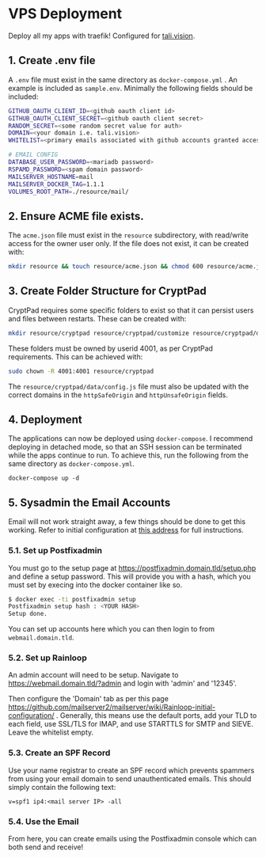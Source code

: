 # VPS Deployment
Deploy all my apps with traefik! Configured for [tali.vision](tali.vision).

## 1. Create .env file
A `.env` file must exist in the same directory as `docker-compose.yml` . An example is included as `sample.env`. Minimally the following fields should be included:
```sh
GITHUB_OAUTH_CLIENT_ID=<github oauth client id>
GITHUB_OAUTH_CLIENT_SECRET=<github oauth client secret>
RANDOM_SECRET=<some random secret value for auth>
DOMAIN=<your domain i.e. tali.vision>
WHITELIST=<primary emails associated with github accounts granted access to authenticated apps>

# EMAIL CONFIG
DATABASE_USER_PASSWORD=<mariadb password>
RSPAMD_PASSWORD=<spam domain password>
MAILSERVER_HOSTNAME=mail
MAILSERVER_DOCKER_TAG=1.1.1
VOLUMES_ROOT_PATH=./resource/mail/

```

## 2. Ensure ACME file exists.
The `acme.json` file must exist in the `resource` subdirectory, with read/write access for the owner user only. If the file does not exist, it can be created with:
```sh
mkdir resource && touch resource/acme.json && chmod 600 resource/acme.json
```

## 3. Create Folder Structure for CryptPad
CryptPad requires some specific folders to exist so that it can persist users and files between restarts. These can be created with:
```sh
mkdir resource/cryptpad resource/cryptpad/customize resource/cryptpad/data resource/cryptpad/data/block resource/cryptpad/data/blob resource/cryptpad/data/data resource/cryptpad/data/files
```
These folders must be owned by userid 4001, as per CryptPad requirements. This can be achieved with:
```sh
sudo chown -R 4001:4001 resource/cryptpad
```
The `resource/cryptpad/data/config.js` file must also be updated with the correct domains in the `httpSafeOrigin` and `httpUnsafeOrigin` fields.

## 4. Deployment
The applications can now be deployed using `docker-compose`. I recommend deploying in detached mode, so that an SSH session can be terminated while the apps continue to run. To achieve this, run the following from the same directory as `docker-compose.yml`.
```
docker-compose up -d
```

## 5. Sysadmin the Email Accounts
Email will not work straight away, a few things should be done to get this working. Refer to initial configuration at [this address](https://github.com/mailserver2/mailserver/wiki) for full instructions.
### 5.1. Set up Postfixadmin
You must go to the setup page at https://postfixadmin.domain.tld/setup.php and define a setup password. This will provide you with a hash, which you must set by execing into the docker container like so.

```sh
$ docker exec -ti postfixadmin setup
Postfixadmin setup hash : <YOUR HASH>
Setup done.
```

You can set up accounts here which you can then login to from `webmail.domain.tld`.

### 5.2. Set up Rainloop
An admin account will need to be setup. Navigate to https://webmail.domain.tld/?admin and login with 'admin' and '12345'.

Then configure the 'Domain' tab as per this page https://github.com/mailserver2/mailserver/wiki/Rainloop-initial-configuration/ . Generally, this means use the default ports, add your TLD to each field, use SSL/TLS for IMAP, and use STARTTLS for SMTP and SIEVE. Leave the whitelist empty.

### 5.3. Create an SPF Record
Use your name registrar to create an SPF record which prevents spammers from using your email domain to send unauthenticated emails. This should simply contain the following text:
```
v=spf1 ip4:<mail server IP> -all 
```

### 5.4. Use the Email
From here, you can create emails using the Postfixadmin console which can both send and receive!
